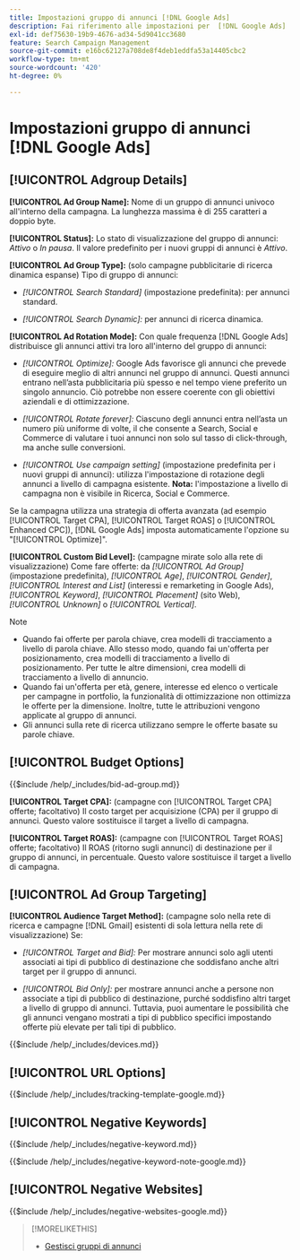 ```yaml
---
title: Impostazioni gruppo di annunci [!DNL Google Ads]
description: Fai riferimento alle impostazioni per  [!DNL Google Ads]  gruppi di annunci.
exl-id: def75630-19b9-4676-ad34-5d9041cc3680
feature: Search Campaign Management
source-git-commit: e16bc62127a708de8f4deb1eddfa53a14405cbc2
workflow-type: tm+mt
source-wordcount: '420'
ht-degree: 0%

---
```


# Impostazioni gruppo di annunci [!DNL Google Ads]

## [!UICONTROL Adgroup Details]

**[!UICONTROL Ad Group Name]:** Nome di un gruppo di annunci univoco all&#39;interno della campagna. La lunghezza massima è di 255 caratteri a doppio byte.

**[!UICONTROL Status]:** Lo stato di visualizzazione del gruppo di annunci: *Attivo* o *In pausa*. Il valore predefinito per i nuovi gruppi di annunci è *Attivo*.

**[!UICONTROL Ad Group Type]:** (solo campagne pubblicitarie di ricerca dinamica espanse) Tipo di gruppo di annunci:

* *[!UICONTROL Search Standard]* (impostazione predefinita): per annunci standard.

* *[!UICONTROL Search Dynamic]:* per annunci di ricerca dinamica.

**[!UICONTROL Ad Rotation Mode]:** Con quale frequenza [!DNL Google Ads] distribuisce gli annunci attivi tra loro all&#39;interno del gruppo di annunci:

* *[!UICONTROL Optimize]:* Google Ads favorisce gli annunci che prevede di eseguire meglio di altri annunci nel gruppo di annunci. Questi annunci entrano nell’asta pubblicitaria più spesso e nel tempo viene preferito un singolo annuncio. Ciò potrebbe non essere coerente con gli obiettivi aziendali e di ottimizzazione.

* *[!UICONTROL Rotate forever]:*   Ciascuno degli annunci entra nell’asta un numero più uniforme di volte, il che consente a Search, Social e Commerce di valutare i tuoi annunci non solo sul tasso di click-through, ma anche sulle conversioni.

* *[!UICONTROL Use campaign setting]* (impostazione predefinita per i nuovi gruppi di annunci): utilizza l&#39;impostazione di rotazione degli annunci a livello di campagna esistente. **Nota:** l&#39;impostazione a livello di campagna non è visibile in Ricerca, Social e Commerce.

Se la campagna utilizza una strategia di offerta avanzata (ad esempio [!UICONTROL Target CPA], [!UICONTROL Target ROAS] o [!UICONTROL Enhanced CPC]), [!DNL Google Ads] imposta automaticamente l&#39;opzione su &quot;[!UICONTROL Optimize]&quot;.

**[!UICONTROL Custom Bid Level]:** (campagne mirate solo alla rete di visualizzazione) Come fare offerte: da *[!UICONTROL Ad Group]* (impostazione predefinita), *[!UICONTROL Age]*, *[!UICONTROL Gender]*, *[!UICONTROL Interest and List]* (interessi e remarketing in Google Ads), *[!UICONTROL Keyword]*, *[!UICONTROL Placement]* (sito Web), *[!UICONTROL Unknown]* o *[!UICONTROL Vertical]*.

>[!NOTE]
>
>* Quando fai offerte per parola chiave, crea modelli di tracciamento a livello di parola chiave. Allo stesso modo, quando fai un&#39;offerta per posizionamento, crea modelli di tracciamento a livello di posizionamento. Per tutte le altre dimensioni, crea modelli di tracciamento a livello di annuncio.
>* Quando fai un&#39;offerta per età, genere, interesse ed elenco o verticale per campagne in portfolio, la funzionalità di ottimizzazione non ottimizza le offerte per la dimensione. Inoltre, tutte le attribuzioni vengono applicate al gruppo di annunci.
>* Gli annunci sulla rete di ricerca utilizzano sempre le offerte basate su parole chiave.

## [!UICONTROL Budget Options]

<!-- **[!UICONTROL Bid]:** -->

{{$include /help/_includes/bid-ad-group.md}}

**[!UICONTROL Target CPA]:** (campagne con [!UICONTROL Target CPA] offerte; facoltativo) Il costo target per acquisizione (CPA) per il gruppo di annunci. Questo valore sostituisce il target a livello di campagna.

**[!UICONTROL Target ROAS]:** (campagne con [!UICONTROL Target ROAS] offerte; facoltativo) Il ROAS (ritorno sugli annunci) di destinazione per il gruppo di annunci, in percentuale. Questo valore sostituisce il target a livello di campagna.

## [!UICONTROL Ad Group Targeting]

**[!UICONTROL Audience Target Method]:** (campagne solo nella rete di ricerca e campagne [!DNL Gmail] esistenti di sola lettura nella rete di visualizzazione) Se:

* *[!UICONTROL Target and Bid]:* Per mostrare annunci solo agli utenti associati ai tipi di pubblico di destinazione che soddisfano anche altri target per il gruppo di annunci.

* *[!UICONTROL Bid Only]:* per mostrare annunci anche a persone non associate a tipi di pubblico di destinazione, purché soddisfino altri target a livello di gruppo di annunci. Tuttavia, puoi aumentare le possibilità che gli annunci vengano mostrati a tipi di pubblico specifici impostando offerte più elevate per tali tipi di pubblico.

<!-- **[!UICONTROL Devices]:** -->

{{$include /help/_includes/devices.md}}

## [!UICONTROL URL Options]

<!-- **[!UICONTROL Tracking Template]:** -->

{{$include /help/_includes/tracking-template-google.md}}

## [!UICONTROL Negative Keywords]

<!-- **[!UICONTROL Negative Keywords]:** -->

{{$include /help/_includes/negative-keyword.md}}

<!-- Note for **[!UICONTROL Negative Keywords]:** -->

{{$include /help/_includes/negative-keyword-note-google.md}}

## [!UICONTROL Negative Websites]

<!-- **[!UICONTROL Negative Websites]:** -->

{{$include /help/_includes/negative-websites-google.md}}

>[!MORELIKETHIS]
>
>* [Gestisci gruppi di annunci](/help/search-social-commerce/campaign-management/campaigns/ad-group-manage.md)
